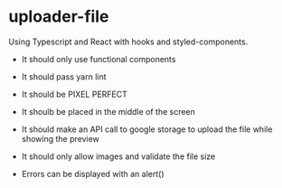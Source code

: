 # uploader-file

Using Typescript and React with hooks and styled-components.


* It should only use functional components

* It should pass yarn lint

* It should be PIXEL PERFECT

* It shoulb be placed in the middle of the screen

* It should make an API call to google storage to upload the file while showing the preview

* It should only allow images and validate the file size

* Errors can be displayed with an alert()